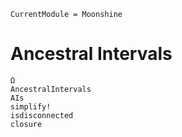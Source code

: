 ```@meta
CurrentModule = Moonshine
```

# Ancestral Intervals
```@docs
Ω
AncestralIntervals
AIs
simplify!
isdisconnected
closure
```
